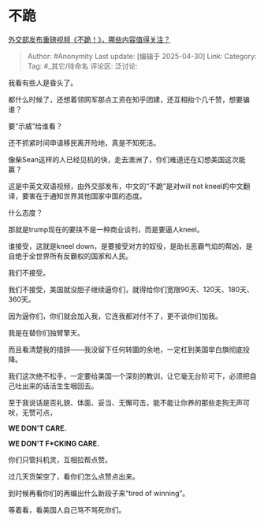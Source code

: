 # 不跪
[外交部发布重磅视频《不跪！》，哪些内容值得关注？](https://www.zhihu.com/question/1900475428327617087/answer/1900725863131087855)

> Author: #Anonymity
> Last update: [编辑于 2025-04-30]
> Link:
> Category: 
> Tag: #_其它/待命名 
> 评论区:
> 泛讨论:
  
我看有些人是昏头了。

都什么时候了，还想着领网军那点工资在知乎团建，还互相抬个几千赞，想要骗谁？

要“示威”给谁看？

还不抓紧时间申请移民离开险地，真是不知死活。

像柴Sean这样的人已经见机的快，走去澳洲了，你们难道还在幻想美国这次能赢？

  

这是中英文双语视频，由外交部发布，中文的“不跪”是对will not kneel的中文翻译，要害在于通知世界其他国家中国的态度。

什么态度？

那就是trump现在的要挟不是一种商业谈判，而是要逼人kneel。

谁接受，这就是kneel down，是要接受对方的奴役，是助长恶霸气焰的帮凶，是自绝于全世界所有反霸权的国家和人民。

我们不接受。

我们不接受，美国就没胆子继续逼你们，就得给你们宽限90天、120天、180天、360天。

因为逼你们，你们就会加入我，它连我都对付不了，更不谈你们加我。

我是在替你们独臂擎天。

而且看清楚我的措辞——我没留下任何转圜的余地，一定杠到美国举白旗彻底投降。

我们这次绝不松手，一定要给美国一个深刻的教训，让它毫无台阶可下，必须把自己吐出来的话活生生咽回去。

至于我说话是否礼貌、体面、妥当、无懈可击，能不能让你养的那些走狗无声可吠，无赞可点，

**WE DON'T CARE.**

**WE DON'T F*CKING CARE.**

你们只管抖机灵，互相拉帮点赞。

过几天货架空了，看你们怎么点赞点出来。

到时候再看你们的再编出什么新段子来“tired of winning”。

等着看，看美国人自己骂不骂死你们。
